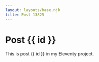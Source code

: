 ```yaml
---
layout: layouts/base.njk
title: Post 13825
---
```


# Post {{ id }}

This is post {{ id }} in my Eleventy project.
